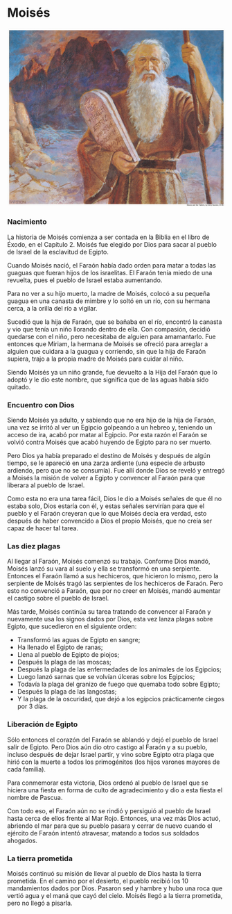 # Moisés

![](../../.gitbook/assets/moises.jpg)

### Nacimiento

La historia de Moisés comienza a ser contada en la Biblia en el libro de Éxodo, en el Capítulo 2. Moisés fue elegido por Dios para sacar al pueblo de Israel de la esclavitud de Egipto.

Cuando Moisés nació, el Faraón había dado orden para matar a todas las guaguas que fueran hijos de los israelitas. El Faraón tenía miedo de una revuelta, pues el pueblo de Israel estaba aumentando.

Para no ver a su hijo muerto, la madre de Moisés, colocó a su pequeña guagua en una canasta de mimbre y lo soltó en un río, con su hermana cerca, a la orilla del río a vigilar.

Sucedió que la hija de Faraón, que se bañaba en el río, encontró la canasta y vio que tenía un niño llorando dentro de ella. Con compasión, decidió quedarse con el niño, pero necesitaba de alguien para amamantarlo. Fue entonces que Miriam, la hermana de Moisés se ofreció para arreglar a alguien que cuidara a la guagua y corriendo, sin que la hija de Faraón supiera, trajo a la propia madre de Moisés para cuidar al niño.

Siendo Moisés ya un niño grande, fue devuelto a la Hija del Faraón que lo adoptó y le dio este nombre, que significa que de las aguas había sido quitado.

### Encuentro con Dios

Siendo Moisés ya adulto, y sabiendo que no era hijo de la hija de Faraón, una vez se irritó al ver un Egipcio golpeando a un hebreo y, teniendo un acceso de ira, acabó por matar al Egipcio. Por esta razón el Faraón se volvió contra Moisés que acabó huyendo de Egipto para no ser muerto.

Pero Dios ya había preparado el destino de Moisés y después de algún tiempo, se le apareció en una zarza ardiente \(una especie de arbusto ardiendo, pero que no se consumía\). Fue allí donde Dios se reveló y entregó a Moisés la misión de volver a Egipto y convencer al Faraón para que liberara al pueblo de Israel.

Como esta no era una tarea fácil, Dios le dio a Moisés señales de que él no estaba solo, Dios estaría con él, y estas señales servirían para que el pueblo y el Faraón creyeran que lo que Moisés decía era verdad, esto después de haber convencido a Dios el propio Moisés, que no creía ser capaz de hacer tal tarea.

### Las diez plagas

Al llegar al Faraón, Moisés comenzó su trabajo. Conforme Dios mandó, Moisés lanzó su vara al suelo y ella se transformó en una serpiente. Entonces el Faraón llamó a sus hechiceros, que hicieron lo mismo, pero la serpiente de Moisés tragó las serpientes de los hechiceros de Faraón. Pero esto no convenció a Faraón, que por no creer en Moisés, mandó aumentar el castigo sobre el pueblo de Israel.

Más tarde, Moisés continúa su tarea tratando de convencer al Faraón y nuevamente usa los signos dados por Dios, esta vez lanza plagas sobre Egipto, que sucedieron en el siguiente orden:

* Transformó las aguas de Egipto en sangre;
* Ha llenado el Egipto de ranas;
* Llena al pueblo de Egipto de piojos;
* Después la plaga de las moscas;
* Después la plaga de las enfermedades de los animales de los Egipcios;
* Luego lanzó sarnas que se volvían úlceras sobre los Egipcios;
* Todavía la plaga del granizo de fuego que quemaba todo sobre Egipto;
* Después la plaga de las langostas;
* Y la plaga de la oscuridad, que dejó a los egipcios prácticamente ciegos por 3 días.

### Liberación de Egipto

Sólo entonces el corazón del Faraón se ablandó y dejó el pueblo de Israel salir de Egipto. Pero Dios aún dio otro castigo al Faraón y a su pueblo, incluso después de dejar Israel partir, y vino sobre Egipto otra plaga que hirió con la muerte a todos los primogénitos \(los hijos varones mayores de cada familia\).

Para conmemorar esta victoria, Dios ordenó al pueblo de Israel que se hiciera una fiesta en forma de culto de agradecimiento y dio a esta fiesta el nombre de Pascua.

Con todo eso, el Faraón aún no se rindió y persiguió al pueblo de Israel hasta cerca de ellos frente al Mar Rojo. Entonces, una vez más Dios actuó, abriendo el mar para que su pueblo pasara y cerrar de nuevo cuando el ejército de Faraón intentó atravesar, matando a todos sus soldados ahogados.

### La tierra prometida

Moisés continuó su misión de llevar al pueblo de Dios hasta la tierra prometida. En el camino por el desierto, el pueblo recibió los 10 mandamientos dados por Dios. Pasaron sed y hambre y hubo una roca que vertió agua y el maná que cayó del cielo. Moisés llegó a la tierra prometida, pero no llegó a pisarla.

